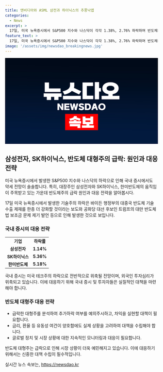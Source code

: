 ```yaml
---
title: 엔비디아와 ASML 삼전과 하이닉스의 추풍낙엽
categories:
  - News
excerpt: >
  17일, 미국 뉴욕증시에서 S&P500 지수와 나스닥이 각각 1.38%, 2.76% 하락하며 반도체와 기술주가 대폭으로 하락했다. 이는 미국 정부와 부와 트럼프 전 대통령의 규제 움직임으로 인한 것으로 보인다. 대형 대만 기업들에 대한 트럼프의 발언과 미국 대형 기술주의 약세가 국내 반도체주에도 부정적인 투자심리를 미친 것으로 분석된다. 뉴욕증시의 약세는 국내 증시에도 영향을 미치며 반도체 대형주들이 특히 큰 폭으로 하락했다. 
feature_text: >
  17일, 미국 뉴욕증시에서 S&P500 지수와 나스닥이 각각 1.38%, 2.76% 하락하며 반도체와 기술주가 대폭으로 하락했다. 이는 미국 정부와 부와 트럼프 전 대통령의 규제 움직임으로 인한 것으로 보인다. 대형 대만 기업들에 대한 트럼프의 발언과 미국 대형 기술주의 약세가 국내 반도체주에도 부정적인 투자심리를 미친 것으로 분석된다. 뉴욕증시의 약세는 국내 증시에도 영향을 미치며 반도체 대형주들이 특히 큰 폭으로 하락했다. 
image: '/assets/img/newsdao_breakingnews.jpg'
---
```


<p><img src="/assets/img/newsdao_breakingnews.jpg" alt="firstkoreanews 속보" /></p>

<h2 data-ke-size="size26">삼성전자, SK하이닉스, 반도체 대형주의 급락: 원인과 대응 전략</h2>

<p>미국 뉴욕증시에서 발생한 S&amp;P500 지수와 나스닥의 하락으로 인해 국내 증시에서도 약세 전망이 솔솔합니다. 특히, 대장주인 삼성전자와 SK하이닉스, 한미반도체의 움직임이 주목받고 있는 가운데 반도체주의 급락 원인과 대응 전략을 알아봅시다.</p>

<p data-ke-size="size16">17일 미국 뉴욕증시에서 발생한 기술주의 하락은 바이든 행정부의 대중국 반도체 기술 수출 제재를 한층 더 강화할 것이라는 보도와 공화당 대선 후보인 트럼프의 대만 반도체법 보조금 문제 제기 발언 등으로 인해 발생한 것으로 보입니다.</p>

<h3 data-ke-size="size24">국내 증시의 대응 전략</h3>

<table>
    <tr>
        <td style="text-align: center; height: 17px;"><b>기업</b></td>
        <td style="text-align: center; height: 17px;"><b>하락률</b></td>
    </tr>
    <tr>
        <td style="text-align: center; height: 17px;"><b>삼성전자</b></td>
        <td style="text-align: center; height: 17px;"><b>1.14%</b></td>
    </tr>
    <tr>
        <td style="text-align: center; height: 17px;"><b>SK하이닉스</b></td>
        <td style="text-align: center; height: 17px;"><b>5.36%</b></td>
    </tr>
    <tr>
        <td style="text-align: center; height: 17px;"><b>한미반도체</b></td>
        <td style="text-align: center; height: 17px;"><b>5.18%</b></td>
    </tr>
</table>

<p data-ke-size="size16">국내 증시는 미국 테크주의 하락으로 전반적으로 위축될 전망이며, 외국인 투자심리가 위축되고 있습니다. 이에 대응하기 위해 국내 증시 및 투자자들은 실질적인 대책을 마련해야 합니다.</p>

<h3 data-ke-size="size24">반도체 대형주 대응 전략</h3>

<ul>
    <li>급락한 대형주를 분석하여 추가하락 여부를 예의주시하고, 차익을 실현할 대책이 필요합니다.</li>
    <li>금리, 환율 등 유동성 여건이 양호함에도 실제 상황을 고려하여 대책을 수립해야 합니다.</li>
    <li>글로벌 정치 및 시장 상황에 대한 지속적인 모니터링과 대응이 필요합니다.</li>
</ul>

<p data-ke-size="size16">반도체 대형주는 급락으로 인해 시장 상황이 더욱 예민해지고 있습니다. 이에 대응하기 위해서는 신중한 대책 수립이 필수적입니다.</p>
실시간 뉴스 속보는, <a href="https://newsdao.kr" rel="dofollow">https://newsdao.kr</a>


